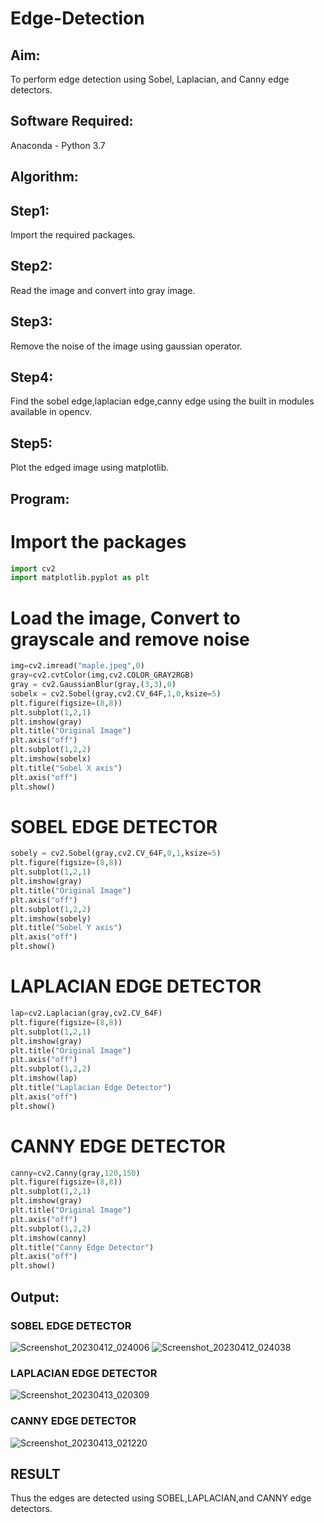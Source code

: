 # Edge-Detection
## Aim:
To perform edge detection using Sobel, Laplacian, and Canny edge detectors.

## Software Required:
Anaconda - Python 3.7

## Algorithm:
## Step1:
Import the required packages.

## Step2:
Read the image and convert into gray image.

## Step3:
Remove the noise of the image using gaussian operator.

## Step4:
Find the sobel edge,laplacian edge,canny edge using the built in modules available in opencv.

## Step5:
Plot the edged image using matplotlib.

 
## Program:
# Import the packages
```python
import cv2
import matplotlib.pyplot as plt
```

# Load the image, Convert to grayscale and remove noise
```python
img=cv2.imread("maple.jpeg",0)
gray=cv2.cvtColor(img,cv2.COLOR_GRAY2RGB)
gray = cv2.GaussianBlur(gray,(3,3),0)
sobelx = cv2.Sobel(gray,cv2.CV_64F,1,0,ksize=5)
plt.figure(figsize=(8,8))
plt.subplot(1,2,1)
plt.imshow(gray)
plt.title("Original Image")
plt.axis("off")
plt.subplot(1,2,2)
plt.imshow(sobelx)
plt.title("Sobel X axis")
plt.axis("off")
plt.show()
```


# SOBEL EDGE DETECTOR
```python
sobely = cv2.Sobel(gray,cv2.CV_64F,0,1,ksize=5)
plt.figure(figsize=(8,8))
plt.subplot(1,2,1)
plt.imshow(gray)
plt.title("Original Image")
plt.axis("off")
plt.subplot(1,2,2)
plt.imshow(sobely)
plt.title("Sobel Y axis")
plt.axis("off")
plt.show()
```


# LAPLACIAN EDGE DETECTOR
```python
lap=cv2.Laplacian(gray,cv2.CV_64F)
plt.figure(figsize=(8,8))
plt.subplot(1,2,1)
plt.imshow(gray)
plt.title("Original Image")
plt.axis("off")
plt.subplot(1,2,2)
plt.imshow(lap)
plt.title("Laplacian Edge Detector")
plt.axis("off")
plt.show()
```


# CANNY EDGE DETECTOR
```python
canny=cv2.Canny(gray,120,150)
plt.figure(figsize=(8,8))
plt.subplot(1,2,1)
plt.imshow(gray)
plt.title("Original Image")
plt.axis("off")
plt.subplot(1,2,2)
plt.imshow(canny)
plt.title("Canny Edge Detector")
plt.axis("off")
plt.show()

```
## Output:
### SOBEL EDGE DETECTOR
![Screenshot_20230412_024006](https://user-images.githubusercontent.com/118889143/231412346-451a3a2f-e2c9-4fb5-a45d-17538568253d.png)
![Screenshot_20230412_024038](https://user-images.githubusercontent.com/118889143/231412421-3edc563b-3425-48b7-8f5b-4de885105709.png)

### LAPLACIAN EDGE DETECTOR
![Screenshot_20230413_020309](https://user-images.githubusercontent.com/118889143/231702398-1d550de8-bd87-476e-ac76-f9d5cbca3bed.png)

### CANNY EDGE DETECTOR
![Screenshot_20230413_021220](https://user-images.githubusercontent.com/118889143/231707047-4b3dc690-1403-4325-9fb5-9fd6dbd8c7df.png)

## RESULT
Thus the edges are detected using SOBEL,LAPLACIAN,and CANNY edge detectors.
